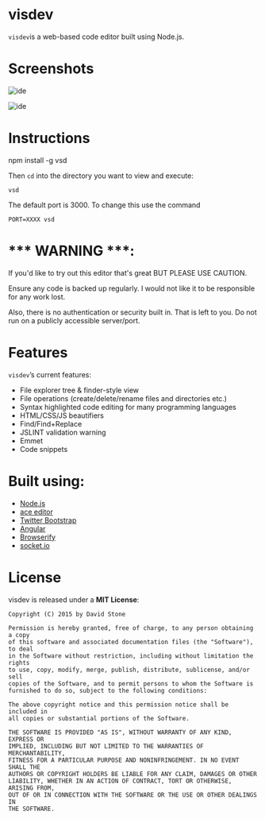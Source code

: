 visdev
====

`visdev`is a web-based code editor built using Node.js.

Screenshots
===========

![ide](https://s3-eu-west-1.amazonaws.com/djs-files/Screen+Shot+2015-03-11+at+20.02.58.png "File System Editor Features")

![ide](https://s3-eu-west-1.amazonaws.com/djs-files/Screen+Shot+2015-03-11+at+20.08.46.png "Project Dashboard")


Instructions
=====

npm install -g vsd

Then `cd` into the directory you want to view and execute: 

`vsd`

The default port is 3000. To change this use the command

`PORT=XXXX vsd`

*** WARNING ***:
================
If you'd like to try out this editor that's great BUT PLEASE USE CAUTION.

Ensure any code is backed up regularly.
I would not like it to be responsible for any work lost.

Also, there is no authentication or security built in. That is left to you. Do not run on a publicly accessible server/port.


Features
========

`visdev`’s current features:

- File explorer tree & finder-style view
- File operations (create/delete/rename files and directories etc.)
- Syntax highlighted code editing for many programming languages
- HTML/CSS/JS beautifiers
- Find/Find+Replace
- JSLINT validation warning
- Emmet
- Code snippets

Built using:
============

- [Node.js](https://github.com/joyent/node)
- [ace editor](https://github.com/ajaxorg/ace)
- [Twitter Bootstrap](https://github.com/twbs/bootstrap)
- [Angular](https://github.com/angular/angular.js)
- [Browserify](https://github.com/substack/node-browserify)
- [socket.io](https://github.com/LearnBoost/socket.io)

License
=======

visdev is released under a **MIT License**:

    Copyright (C) 2015 by David Stone

    Permission is hereby granted, free of charge, to any person obtaining a copy
    of this software and associated documentation files (the "Software"), to deal
    in the Software without restriction, including without limitation the rights
    to use, copy, modify, merge, publish, distribute, sublicense, and/or sell
    copies of the Software, and to permit persons to whom the Software is
    furnished to do so, subject to the following conditions:

    The above copyright notice and this permission notice shall be included in
    all copies or substantial portions of the Software.

    THE SOFTWARE IS PROVIDED "AS IS", WITHOUT WARRANTY OF ANY KIND, EXPRESS OR
    IMPLIED, INCLUDING BUT NOT LIMITED TO THE WARRANTIES OF MERCHANTABILITY,
    FITNESS FOR A PARTICULAR PURPOSE AND NONINFRINGEMENT. IN NO EVENT SHALL THE
    AUTHORS OR COPYRIGHT HOLDERS BE LIABLE FOR ANY CLAIM, DAMAGES OR OTHER
    LIABILITY, WHETHER IN AN ACTION OF CONTRACT, TORT OR OTHERWISE, ARISING FROM,
    OUT OF OR IN CONNECTION WITH THE SOFTWARE OR THE USE OR OTHER DEALINGS IN
    THE SOFTWARE.
